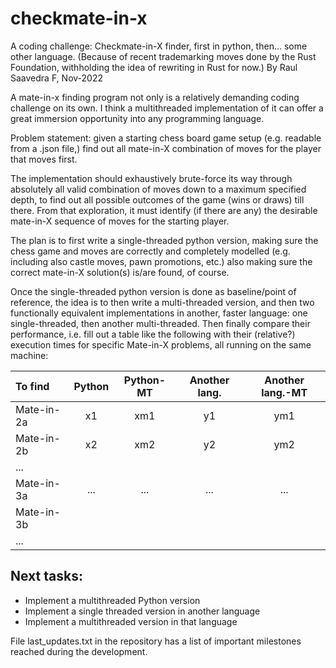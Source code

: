# checkmate-in-x
A coding challenge: Checkmate-in-X finder, first in python, then... some other
language. (Because of recent trademarking moves done by the Rust Foundation,
withholding the idea of rewriting in Rust for now.)
By Raul Saavedra F, Nov-2022

A mate-in-x finding program not only is a relatively demanding coding
challenge on its own. I think a multithreaded implementation of it can
offer a great immersion opportunity into any programming language.

Problem statement: given a starting chess board game setup (e.g.
readable from a .json file,) find out all mate-in-X combination of
moves for the player that moves first.

The implementation should exhaustively brute-force its way through
absolutely all valid combination of moves down to a maximum specified depth,
to find out all possible outcomes of the game (wins or draws) till there.
From that exploration, it must identify (if there are any) the desirable
mate-in-X sequence of moves for the starting player.

The plan is to first write a single-threaded python version, making sure
the chess game and moves are correctly and completely modelled (e.g.
including also castle moves, pawn promotions, etc.) also making sure 
the correct mate-in-X solution(s) is/are found, of course.

Once the single-threaded python version is done as baseline/point of reference, 
the idea is to then write a multi-threaded version, and then two functionally 
equivalent implementations in another, faster language: one single-threaded, then 
another multi-threaded. Then finally compare their performance, i.e. fill out a 
table like the following with their (relative?) execution times for specific 
Mate-in-X problems, all running on the same machine:


|  To find   | Python | Python-MT | Another lang. | Another lang.-MT |
|:-----------|:------:|:---------:|:----:|:-------:|
| Mate-in-2a | x1     | xm1       | y1   | ym1     |
| Mate-in-2b | x2     | xm2       | y2   | ym2     |
| ...        | | | | |
| Mate-in-3a | ... | ... | ... | ... |
| Mate-in-3b | | | | |
| ...        | | | | |

## Next tasks:
- Implement a multithreaded Python version
- Implement a single threaded version in another language
- Implement a multithreaded version in that language

File last_updates.txt in the repository has a list of important milestones reached 
during the development.

